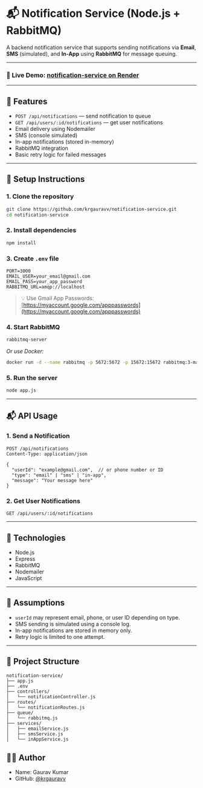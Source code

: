 # 📬 Notification Service (Node.js + RabbitMQ)

A backend notification service that supports sending notifications via **Email**, **SMS** (simulated), and **In-App** using **RabbitMQ** for message queuing.

---

### 🔗 Live Demo: [notification-service on Render](https://notification-service-v3ro.onrender.com)

---

## 🚀 Features

* `POST /api/notifications` — send notification to queue
* `GET /api/users/:id/notifications` — get user notifications
* Email delivery using Nodemailer
* SMS (console simulated)
* In-app notifications (stored in-memory)
* RabbitMQ integration
* Basic retry logic for failed messages

---

## 💠 Setup Instructions

### 1. Clone the repository

```bash
git clone https://github.com/krgauravv/notification-service.git
cd notification-service
```

### 2. Install dependencies

```bash
npm install
```

### 3. Create `.env` file

```env
PORT=3000
EMAIL_USER=your_email@gmail.com
EMAIL_PASS=your_app_password
RABBITMQ_URL=amqp://localhost
```

> 💡 Use Gmail App Passwords: [https://myaccount.google.com/apppasswords](https://myaccount.google.com/apppasswords)

### 4. Start RabbitMQ

```bash
rabbitmq-server
```

*Or use Docker:*

```bash
docker run -d --name rabbitmq -p 5672:5672 -p 15672:15672 rabbitmq:3-management
```

### 5. Run the server

```bash
node app.js
```

---

## 📬 API Usage

### 1. Send a Notification

```http
POST /api/notifications
Content-Type: application/json

{
  "userId": "example@gmail.com",  // or phone number or ID
  "type": "email" | "sms" | "in-app",
  "message": "Your message here"
}
```

### 2. Get User Notifications

```http
GET /api/users/:id/notifications
```

---

## 📆 Technologies

* Node.js
* Express
* RabbitMQ
* Nodemailer
* JavaScript

---

## 🧠 Assumptions

* `userId` may represent email, phone, or user ID depending on type.
* SMS sending is simulated using a console log.
* In-app notifications are stored in memory only.
* Retry logic is limited to one attempt.

---

## 📂 Project Structure

```
notification-service/
├── app.js
├── .env
├── controllers/
│   └── notificationController.js
├── routes/
│   └── notificationRoutes.js
├── queue/
│   └── rabbitmq.js
├── services/
│   ├── emailService.js
│   ├── smsService.js
│   └── inAppService.js
```

## 👨‍💼 Author

* Name: Gaurav Kumar
* GitHub: [@krgauravv](https://github.com/krgauravv)
